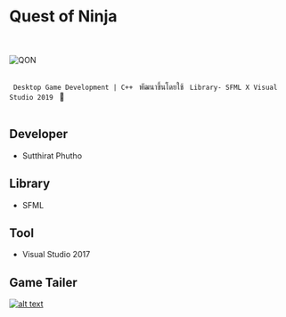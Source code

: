 # Quest of Ninja

<br><br> ![QON](https://github.com/radsadorn/Quest_of_Ninja/blob/master/QuestOfNinja/sprite/LOGO.png) <br><br>

`  Desktop Game Development | C++  ` พัฒนาขึ้นโดยใช้ `  Library- SFML X Visual Studio 2019  ` 👾 <br><br>

## Developer

* Sutthirat Phutho

## Library

* SFML

## Tool 

* Visual Studio 2017

## Game Tailer

[![alt text](https://github.com/radsadorn/Quest_of_Ninja/blob/master/QON.jpg?raw=true)](https://www.youtube.com/watch?v=zPIRKE5LVkM&t=12s)
